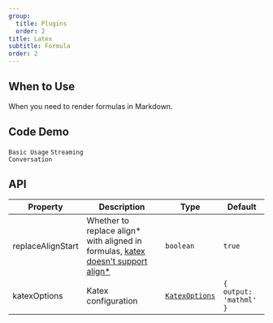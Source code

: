 ```yaml
---
group:
  title: Plugins
  order: 2
title: Latex
subtitle: Formula
order: 2
---
```


## When to Use

When you need to render formulas in Markdown.

## Code Demo

<!-- prettier-ignore -->
<code src="./demo/supersets/Latex/basic.tsx">Basic Usage</code>
<code src="./demo/supersets/Latex/streaming.tsx">Streaming Conversation</code>

## API

<!-- prettier-ignore -->
| Property | Description | Type | Default |
| --- | --- | --- | --- |
| replaceAlignStart | Whether to replace align* with aligned in formulas, [katex doesn't support align*](https://github.com/KaTeX/KaTeX/issues/1007) | `boolean` | `true` |
| katexOptions | Katex configuration | [`KatexOptions`](https://katex.org/docs/options) | `{ output: 'mathml' }` |
